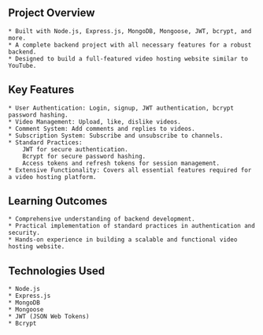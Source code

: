 ## Project Overview

    * Built with Node.js, Express.js, MongoDB, Mongoose, JWT, bcrypt, and more.
    * A complete backend project with all necessary features for a robust backend.
    * Designed to build a full-featured video hosting website similar to YouTube.


## Key Features

    * User Authentication: Login, signup, JWT authentication, bcrypt password hashing.
    * Video Management: Upload, like, dislike videos.
    * Comment System: Add comments and replies to videos.
    * Subscription System: Subscribe and unsubscribe to channels.
    * Standard Practices:
        JWT for secure authentication.
        Bcrypt for secure password hashing.
        Access tokens and refresh tokens for session management.
    * Extensive Functionality: Covers all essential features required for a video hosting platform.


## Learning Outcomes
    * Comprehensive understanding of backend development.
    * Practical implementation of standard practices in authentication and security.
    * Hands-on experience in building a scalable and functional video hosting website.


## Technologies Used
    * Node.js
    * Express.js
    * MongoDB
    * Mongoose
    * JWT (JSON Web Tokens)
    * Bcrypt